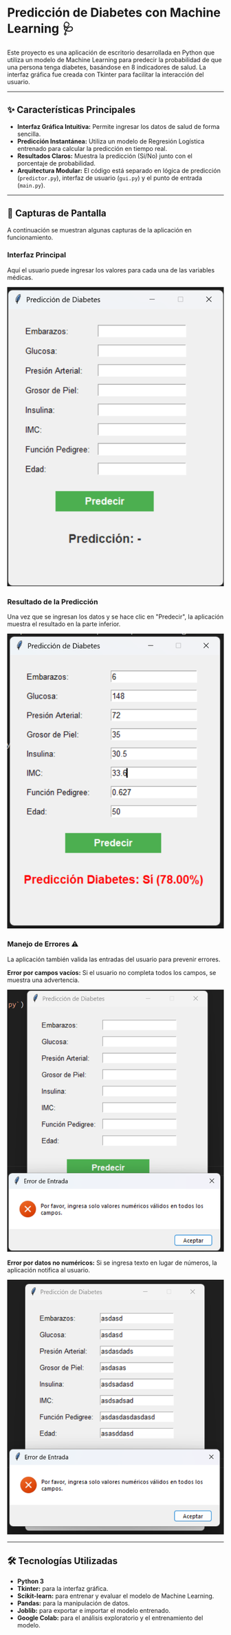 # Predicción de Diabetes con Machine Learning 🩺

Este proyecto es una aplicación de escritorio desarrollada en Python que utiliza un modelo de Machine Learning para predecir la probabilidad de que una persona tenga diabetes, basándose en 8 indicadores de salud. La interfaz gráfica fue creada con Tkinter para facilitar la interacción del usuario.

---

## ✨ Características Principales

* **Interfaz Gráfica Intuitiva:** Permite ingresar los datos de salud de forma sencilla.
* **Predicción Instantánea:** Utiliza un modelo de Regresión Logística entrenado para calcular la predicción en tiempo real.
* **Resultados Claros:** Muestra la predicción (Sí/No) junto con el porcentaje de probabilidad.
* **Arquitectura Modular:** El código está separado en lógica de predicción (`predictor.py`), interfaz de usuario (`gui.py`) y el punto de entrada (`main.py`).

---

## 📸 Capturas de Pantalla

A continuación se muestran algunas capturas de la aplicación en funcionamiento.

### Interfaz Principal
Aquí el usuario puede ingresar los valores para cada una de las variables médicas.

![alt text](image.png)

### Resultado de la Predicción
Una vez que se ingresan los datos y se hace clic en "Predecir", la aplicación muestra el resultado en la parte inferior.

![alt text](image-1.png)

### Manejo de Errores ⚠️
La aplicación también valida las entradas del usuario para prevenir errores.

**Error por campos vacíos:** Si el usuario no completa todos los campos, se muestra una advertencia.

![alt text](image-2.png)

**Error por datos no numéricos:** Si se ingresa texto en lugar de números, la aplicación notifica al usuario.

![alt text](image-3.png)

---

## 🛠️ Tecnologías Utilizadas

* **Python 3**
* **Tkinter:** para la interfaz gráfica.
* **Scikit-learn:** para entrenar y evaluar el modelo de Machine Learning.
* **Pandas:** para la manipulación de datos.
* **Joblib:** para exportar e importar el modelo entrenado.
* **Google Colab:** para el análisis exploratorio y el entrenamiento del modelo.